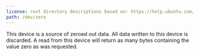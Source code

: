 ```yaml
---
license: root directory descriptions based on: https://help.ubuntu.com/community/LinuxFilesystemTreeOverview originally created by contributors to the Ubuntu documentation wiki and the Filesystem Hierarchy Standard 2.3 created by Filesystem Hierarchy Standard Group.
path: /dev/zero
---
```


This device is a source of zeroed out data. All data written to this device is discarded. A read from this device will return as many bytes containing the value zero as was requested.